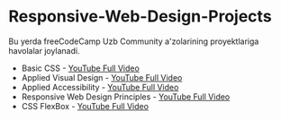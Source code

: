 # Responsive-Web-Design-Projects

Bu yerda freeCodeCamp Uzb Community a'zolarining proyektlariga havolalar joylanadi.

 - Basic CSS                         - [YouTube Full Video](https://www.youtube.com/watch?v=2engwFeWZoA)
 - Applied Visual Design             - [YouTube Full Video](https://www.youtube.com/watch?v=ZNqXMeNwtgg&feature=youtu.be)
 - Applied Accessibility             - [YouTube Full Video](https://www.youtube.com/watch?v=qJsdLiArnwk)
 - Responsive Web Design Principles  - [YouTube Full Video](https://www.youtube.com/watch?v=nZclmQAFFr4)
 - CSS FlexBox                       - [YouTube Full Video](https://www.youtube.com/watch?v=Ns3Iir6Xv38)
 
